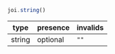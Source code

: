 ```js
joi.string()
```

| type   | presence | invalids |
|--------|----------|----------|
| string | optional | `""`     |
